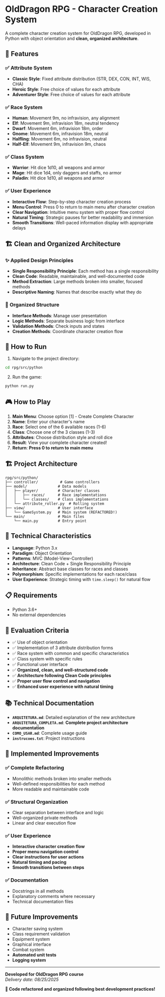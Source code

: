# OldDragon RPG - Character Creation System

A complete character creation system for OldDragon RPG, developed in Python with object orientation and **clean, organized architecture**.

## 🎯 Features

### ✅ Attribute System
- **Classic Style**: Fixed attribute distribution (STR, DEX, CON, INT, WIS, CHA)
- **Heroic Style**: Free choice of values for each attribute
- **Adventurer Style**: Free choice of values for each attribute

### ✅ Race System
- **Human**: Movement 9m, no infravision, any alignment
- **Elf**: Movement 9m, infravision 18m, neutral tendency
- **Dwarf**: Movement 6m, infravision 18m, order
- **Gnome**: Movement 6m, infravision 18m, neutral
- **Halfling**: Movement 6m, no infravision, neutral
- **Half-Elf**: Movement 9m, infravision 9m, chaos

### ✅ Class System
- **Warrior**: Hit dice 1d10, all weapons and armor
- **Mage**: Hit dice 1d4, only daggers and staffs, no armor
- **Paladin**: Hit dice 1d10, all weapons and armor

### ✅ User Experience
- **Interactive Flow**: Step-by-step character creation process
- **Menu Control**: Press 0 to return to main menu after character creation
- **Clear Navigation**: Intuitive menu system with proper flow control
- **Natural Timing**: Strategic pauses for better readability and immersion
- **Smooth Transitions**: Well-paced information display with appropriate delays

## 🏗️ Clean and Organized Architecture

### ✨ **Applied Design Principles**
- **Single Responsibility Principle**: Each method has a single responsibility
- **Clean Code**: Readable, maintainable, and well-documented code
- **Method Extraction**: Large methods broken into smaller, focused methods
- **Descriptive Naming**: Names that describe exactly what they do

### 🔧 **Organized Structure**
- **Interface Methods**: Manage user presentation
- **Logic Methods**: Separate business logic from interface
- **Validation Methods**: Check inputs and states
- **Creation Methods**: Coordinate character creation flow

## 🚀 How to Run

1. Navigate to the project directory:
```bash
cd rpg/src/python
```

2. Run the game:
```bash
python run.py
```

## 🎮 How to Play

1. **Main Menu**: Choose option [1] - Create Complete Character
2. **Name**: Enter your character's name
3. **Race**: Select one of the 6 available races (1-6)
4. **Class**: Choose one of the 3 classes (1-3)
5. **Attributes**: Choose distribution style and roll dice
6. **Result**: View your complete character created!
7. **Return**: **Press 0 to return to main menu**

## 🏗️ Project Architecture

```
rpg/src/python/
├── controller/          # Game controllers
├── model/              # Data models
│   ├── player/         # Character classes
│   │   ├── races/      # Race implementations
│   │   └── classes/    # Class implementations
│   └── attribute_roller.py  # Rolling system
├── view/               # User interface
│   └── GameSystem.py   # Main system (REFACTORED!)
└── main/               # Main files
    └── main.py         # Entry point
```

## 🎲 Technical Characteristics

- **Language**: Python 3.x
- **Paradigm**: Object Orientation
- **Patterns**: MVC (Model-View-Controller)
- **Architecture**: Clean Code + Single Responsibility Principle
- **Inheritance**: Abstract base classes for races and classes
- **Polymorphism**: Specific implementations for each race/class
- **User Experience**: Strategic timing with `time.sleep()` for natural flow

## 📋 Requirements

- Python 3.6+
- No external dependencies

## 🎯 Evaluation Criteria

- ✅ Use of object orientation
- ✅ Implementation of 3 attribute distribution forms
- ✅ Race system with common and specific characteristics
- ✅ Class system with specific rules
- ✅ Functional user interface
- ✅ **Organized, clean, and well-structured code**
- ✅ **Architecture following Clean Code principles**
- ✅ **Proper user flow control and navigation**
- ✅ **Enhanced user experience with natural timing**

## 📚 Technical Documentation

- **`ARQUITETURA.md`**: Detailed explanation of the new architecture
- **`ARQUITETURA_COMPLETA.md`**: **Complete project architecture documentation**
- **`COMO_USAR.md`**: Complete usage guide
- **`instrucoes.txt`**: Project instructions

## 🚀 Implemented Improvements

### ✅ **Complete Refactoring**
- Monolithic methods broken into smaller methods
- Well-defined responsibilities for each method
- More readable and maintainable code

### ✅ **Structural Organization**
- Clear separation between interface and logic
- Well-organized private methods
- Linear and clear execution flow

### ✅ **User Experience**
- **Interactive character creation flow**
- **Proper menu navigation control**
- **Clear instructions for user actions**
- **Natural timing and pacing**
- **Smooth transitions between steps**

### ✅ **Documentation**
- Docstrings in all methods
- Explanatory comments where necessary
- Technical documentation files

## 🚀 Future Improvements

- Character saving system
- Class requirement validation
- Equipment system
- Graphical interface
- Combat system
- **Automated unit tests**
- **Logging system**

---

**Developed for OldDragon RPG course**  
*Delivery date: 08/25/2025*

**🎉 Code refactored and organized following best development practices!**
